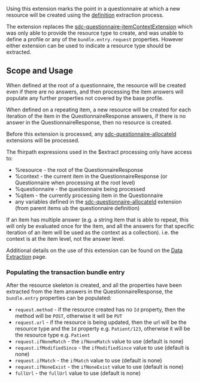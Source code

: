 Using this extension marks the point in a questionnaire at which a new resource will be created using the [definition](extraction.html#definition-extract) extraction process.

The extension replaces the [sdc-questionnaire-itemContextExtension](StructureDefinition-sdc-questionnaire-itemExtractionContext.html) which was only able to provide the resource type to create, and was unable to define a profile or any of the `bundle.entry.request` properties.
However either extension can be used to indicate a resource type should be extracted.

<a name="scope"></a>
## Scope and Usage
When defined at the root of a questionnaire, the resource will be created even if there are no answers, and then processing the item answers will populate any further properties not covered by the base profile.

When defined on a repeating item, a new resource will be created for each iteration of the item in the QuestionnaireResponse answers, if there is no answer in the QuestionnaireResponse, then no resource is created.

Before this extension is processed, any [sdc-questionnaire-allocateId](StructureDefinition-sdc-questionnaire-extractAllocateId.html) extensions will be processed.

The fhirpath expressions used in the $extract processing only have access to: 
* %resource - the root of the QuestionnaireResponse
* %context - the current item in the QuestionnaireResponse (or Questionnaire when processing at the root level)
* %questionnaire - the questionnaire being processed
* %qitem - the currently processing item in the Questionnaire
* any variables defined in the [sdc-questionnaire-allocateId](StructureDefinition-sdc-questionnaire-extractAllocateId.html) extension (from parent items ub the questionnaire definition)

If an item has multiple answer (e.g. a string item that is able to repeat, this will only be evaluated once for the item, and all the answers for that specific iteration of an item will be used as the context as a collection). i.e. the context is at the item level, not the answer level.

Additional details on the use of this extension can be found on the [Data Extraction](extraction.html#definition-based-extraction) page.

### Populating the transaction bundle entry
After the resource skeleton is created, and all the properties have been extracted from the item answers in the QuestionnaireResponse, the `bundle.entry` properties can be populated:

* `request.method` - if the resource created has no `Id` property, then the method will be `POST`, otherwise it will be `PUT`
* `request.url` - if the resource is being updated, then the url will be the resource type and the `Id` property e.g. `Patient/123`, 
   otherwise it will be the resource type e.g. `Patient`
* `request.ifNoneMatch` - the `ifNoneMatch` value to use (default is none)
* `request.ifModifiedSince` - the `ifModifiedSince` value to use (default is none)
* `request.ifMatch` - the `ifMatch` value to use (default is none)
* `request.ifNoneExist` - the `ifNoneExist` value to use (default is none)
* `fullUrl` - the `fullUrl` value to use (default is none)

